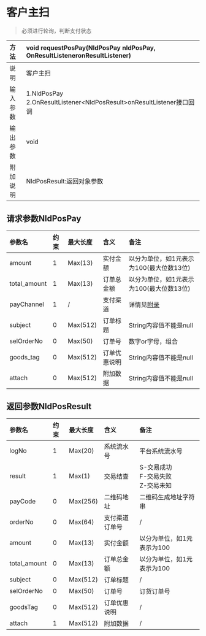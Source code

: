 # 客户主扫

> 必须进行轮询，判断支付状态

| 方法 | void requestPosPay\(NldPosPay nldPosPay, OnResultListeneronResultListener\) |
| :--- | :--- |
| 说明 | 客户主扫 |
| 输入参数 | 1.NldPosPay<br> 2.OnResultListener&lt;NldPosResult&gt;onResultListener接口回调 |
| 输出参数 | void |
| 附加说明 | NldPosResult:返回对象参数 |

## 请求参数NldPosPay

| 参数名 | 约束 | 最大长度 | 含义 | 备注 |
| :--- | :--- | :--- | :--- | :--- |
| amount | 1 | Max\(13\) | 实付金额 | 以分为单位，如1元表示为100\(最大位数13位\) |
| total\_amount | 1 | Max\(13\) | 订单总金额 | 以分为单位，如1元表示为100\(最大位数13位\) |
| payChannel | 1 | / | 支付渠道 | 详情见[附录](/androidSDK/appendix.md) |
| subject | 0 | Max\(512\) | 订单标题 | String内容值不能是null |
| selOrderNo | 0 | Max\(50\) | 订单号 | 数字or字母，组合 |
| goods\_tag | 0 | Max\(512\) | 订单优惠说明 | String内容值不能是null |
| attach | 0 | Max\(512\) | 附加数据 | String内容值不能是null |

## 返回参数NldPosResult

| 参数名 | 约束 | 最大长度 | 含义 | 备注 |
| :--- | :--- | :--- | :--- | :--- |
| logNo | 1 | Max\(20\) | 系统流水号 | 平台系统流水号 |
| result | 1 | Max\(1\) | 交易结查 | S-交易成功<br> F-交易失败<br> Z-交易未知<br> |
| payCode | 0 | Max\(256\) | 二维码地址 | 二维码生成地址字符串 |
| orderNo | 0 | Max\(64\) | 支付渠道订单号 | / |
| amount | 0 | Max\(13\) | 实付金额 | 以分为单位，如1元表示为100 |
| total\_amount | 0 | Max\(13\) | 订单总金额 | 以分为单位，如1元表示为100 |
| subject | 0 | Max\(512\) | 订单标题 | / |
| selOrderNo | 0 | Max\(50\) | 订单号 | 订货订单号 |
| goodsTag | 0 | Max\(512\) | 订单优惠说明 | / |
| attach | 1 | Max\(512\) | 附加数据 | / |



